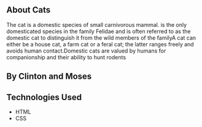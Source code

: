 ## About Cats
The cat  is a domestic species of small carnivorous mammal.
is the only domesticated species in the family Felidae and is often referred to as the domestic cat to distinguish it from the wild members of the familyA cat can either be a house cat, a farm cat
or a feral cat; the latter ranges freely and avoids human contact.Domestic cats 
 are valued by humans for companionship and their ability to hunt rodents

 ## By **Clinton and Moses**

 ## Technologies Used
 * HTML
 * CSS





